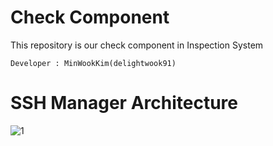 # Check Component
This repository is our check component in Inspection System

```
Developer : MinWookKim(delightwook91)
```

# SSH Manager  Architecture
![1](https://user-images.githubusercontent.com/29790067/42618754-90e393f6-85a5-11e8-8b37-13f652dd04f8.png)
